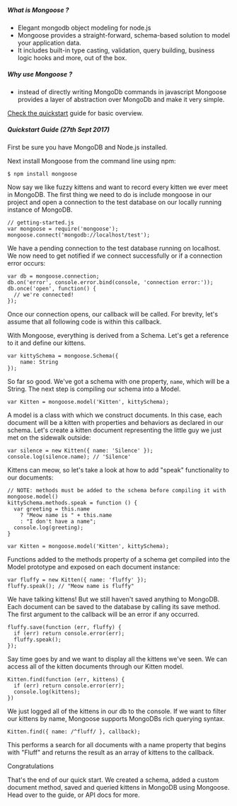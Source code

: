 ##### What is Mongoose ?
- Elegant mongodb object modeling for node.js
- Mongoose provides a straight-forward, schema-based solution to model your application data.
- It includes built-in type casting, validation, query building, business logic hooks and more, out of the box.

##### Why use Mongoose ?
- instead of directly writing MongoDb commands in javascript Mongoose provides a layer of abstraction over MongoDb and make it very simple.

[Check the quickstart](http://mongoosejs.com/docs/index.html) guide for basic overview.

##### Quickstart Guide (27th Sept 2017)

First be sure you have MongoDB and Node.js installed.

Next install Mongoose from the command line using npm:

```
$ npm install mongoose
```

Now say we like fuzzy kittens and want to record every kitten we ever meet in MongoDB. The first thing we need to do is include mongoose in our project and open a connection to the test database on our locally running instance of MongoDB.

```
// getting-started.js
var mongoose = require('mongoose');
mongoose.connect('mongodb://localhost/test');
```

We have a pending connection to the test database running on localhost. We now need to get notified if we connect successfully or if a connection error occurs:

```
var db = mongoose.connection;
db.on('error', console.error.bind(console, 'connection error:'));
db.once('open', function() {
  // we're connected!
});
```

Once our connection opens, our callback will be called. For brevity, let's assume that all following code is within this callback.

With Mongoose, everything is derived from a Schema. Let's get a reference to it and define our kittens.

```
var kittySchema = mongoose.Schema({
    name: String
});
```

So far so good. We've got a schema with one property, `name`, which will be a String. The next step is compiling our schema into a Model.

```
var Kitten = mongoose.model('Kitten', kittySchema);
```

A model is a class with which we construct documents. In this case, each document will be a kitten with properties and behaviors as declared in our schema. Let's create a kitten document representing the little guy we just met on the sidewalk outside:

```
var silence = new Kitten({ name: 'Silence' });
console.log(silence.name); // 'Silence'
```

Kittens can meow, so let's take a look at how to add "speak" functionality to our documents:

```
// NOTE: methods must be added to the schema before compiling it with mongoose.model()
kittySchema.methods.speak = function () {
  var greeting = this.name
    ? "Meow name is " + this.name
    : "I don't have a name";
  console.log(greeting);
}

var Kitten = mongoose.model('Kitten', kittySchema);
```

Functions added to the methods property of a schema get compiled into the Model prototype and exposed on each document instance:

```
var fluffy = new Kitten({ name: 'fluffy' });
fluffy.speak(); // "Meow name is fluffy"
```

We have talking kittens! But we still haven't saved anything to MongoDB. Each document can be saved to the database by calling its save method. The first argument to the callback will be an error if any occurred.

```
fluffy.save(function (err, fluffy) {
  if (err) return console.error(err);
  fluffy.speak();
});
```

Say time goes by and we want to display all the kittens we've seen. We can access all of the kitten documents through our Kitten model.

```
Kitten.find(function (err, kittens) {
  if (err) return console.error(err);
  console.log(kittens);
})
```

We just logged all of the kittens in our db to the console. If we want to filter our kittens by name, Mongoose supports MongoDBs rich querying syntax.

```
Kitten.find({ name: /^fluff/ }, callback);
```

This performs a search for all documents with a name property that begins with "Fluff" and returns the result as an array of kittens to the callback.

Congratulations

That's the end of our quick start. We created a schema, added a custom document method, saved and queried kittens in MongoDB using Mongoose. Head over to the guide, or API docs for more.

